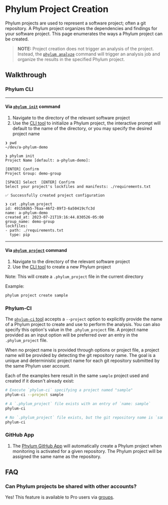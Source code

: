 # Phylum Project Creation

Phylum projects are used to represent a software project; often a git repository. A Phylum project organizes the dependencies and findings for your software project. This page enumerates the ways a Phylum project can be created.

> **NOTE:** Project creation does not trigger an analysis of the project. Instead, the [`phylum analyze`](https://docs.phylum.io/docs/phylum_analyze) command will trigger an analysis job and organize the results in the specified Phylum project.

## Walkthrough

### Phylum CLI

---

#### Via [`phylum init`](https://docs.phylum.io/docs/phylum_init) command

1. Navigate to the directory of the relevant software project
2. Use the [CLI tool](https://docs.phylum.io/docs/quickstart) to initialize a Phylum project, the interactive prompt will default to the name of the directory, or you may specify the desired project name

```shellsession
❯ pwd
~/dev/a-phylum-demo

❯ phylum init
Project Name [default: a-phylum-demo]:

[ENTER] Confirm
Project Group: demo-group

[SPACE] Select  [ENTER] Confirm
Select your project's lockfiles and manifests: ./requirements.txt

✅ Successfully created project configuration

❯ cat .phylum_project
id: 49158d65-76aa-46f2-89f3-6a50419cfc3d
name: a-phylum-demo
created_at: 2023-07-21T19:16:44.830526-05:00
group_name: demo-group
lockfiles:
- path: ./requirements.txt
  type: pip
```

---

#### Via [`phylum project`](https://docs.phylum.io/docs/phylum_project) command

1. Navigate to the directory of the relevant software project
2. Use the [CLI tool](https://docs.phylum.io/docs/quickstart) to create a new Phylum project

Note: This will create a `.phylum_project` file in the current directory

Example:

```sh
phylum project create sample
```

### Phylum-CI

The [`phylum-ci` tool](https://pypi.org/project/phylum/) accepts a `--project` option to explicitly provide the name of a Phylum project to create and use to perform the analysis. You can also specify this option's value in the `.phylum_project` file. A project name provided as an input option will be preferred over an entry in the `.phylum_project` file.

When no project name is provided through options or project file, a project name will be provided by detecting the git repository name. The goal is a unique and deterministic project name for each git repository submitted by the same Phylum user account.

Each of the examples here result in the same `sample` project used and created if it doesn't already exist:

```sh
# Execute `phylum-ci` specifying a project named "sample"
phylum-ci --project sample

# A `.phylum_project` file exists with an entry of `name: sample`
phylum-ci

# No `.phylum_project` file exists, but the git repository name is `sample`
phylum-ci
```

### GitHub App

1. The [Phylum GitHub App](../integrations/github_app.md) will automatically create a Phylum project when monitoring is activated for a given repository. The Phylum project will be assigned the same name as the repository.

## FAQ

### Can Phylum projects be shared with other accounts?

Yes! This feature is available to Pro users via [groups](https://docs.phylum.io/docs/groups).
